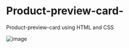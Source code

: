 # Product-preview-card-
Product-preview-card using HTML and CSS

![image](https://github.com/okuhlemadida/Product-preview-card-/assets/111228251/ab6d228f-b2c4-4821-bbfb-5e35cd482603)



